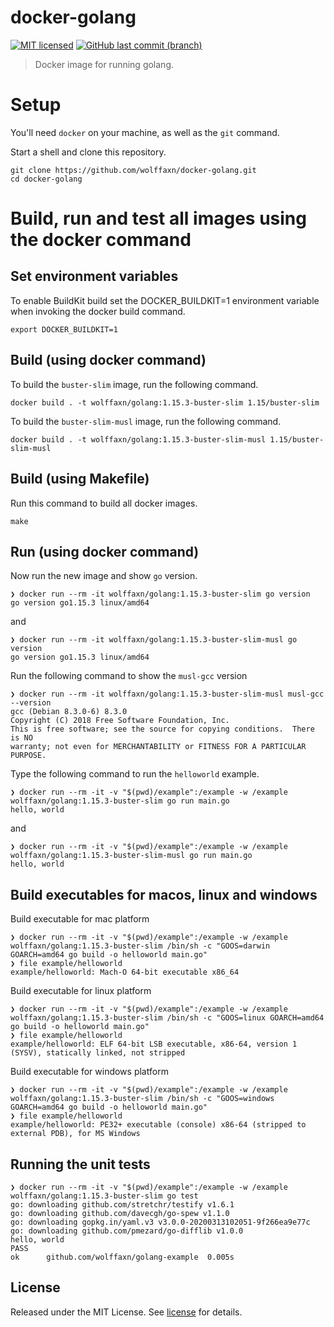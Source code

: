 # docker-golang

[![MIT licensed](https://img.shields.io/badge/license-MIT-blue.svg)](https://opensource.org/licenses/MIT)
[![GitHub last commit (branch)](https://img.shields.io/github/last-commit/wolffaxn/docker-golang/master.svg)](https://github.com/wolffaxn/docker-golang)

> Docker image for running golang.

# Setup

You'll need `docker` on your machine, as well as the `git` command.

Start a shell and clone this repository.

```
git clone https://github.com/wolffaxn/docker-golang.git
cd docker-golang
```

# Build, run and test all images using the docker command

## Set environment variables

To enable BuildKit build set the DOCKER_BUILDKIT=1 environment variable when invoking the docker build command.

```
export DOCKER_BUILDKIT=1
```

## Build (using docker command)

To build the `buster-slim` image, run the following command.

```
docker build . -t wolffaxn/golang:1.15.3-buster-slim 1.15/buster-slim
```

To build the `buster-slim-musl` image, run the following command.

```
docker build . -t wolffaxn/golang:1.15.3-buster-slim-musl 1.15/buster-slim-musl
```

## Build (using Makefile)

Run this command to build all docker images.

```
make
```

## Run (using docker command)

Now run the new image and show `go` version.

```
❯ docker run --rm -it wolffaxn/golang:1.15.3-buster-slim go version
go version go1.15.3 linux/amd64
```

and

```
❯ docker run --rm -it wolffaxn/golang:1.15.3-buster-slim-musl go version
go version go1.15.3 linux/amd64
```

Run the following command to show the `musl-gcc` version

```
❯ docker run --rm -it wolffaxn/golang:1.15.3-buster-slim-musl musl-gcc --version
gcc (Debian 8.3.0-6) 8.3.0
Copyright (C) 2018 Free Software Foundation, Inc.
This is free software; see the source for copying conditions.  There is NO
warranty; not even for MERCHANTABILITY or FITNESS FOR A PARTICULAR PURPOSE.
```

Type the following command to run the `helloworld` example.

```
❯ docker run --rm -it -v "$(pwd)/example":/example -w /example wolffaxn/golang:1.15.3-buster-slim go run main.go
hello, world
```

and

```
❯ docker run --rm -it -v "$(pwd)/example":/example -w /example wolffaxn/golang:1.15.3-buster-slim-musl go run main.go
hello, world
```

## Build executables for macos, linux and windows

Build executable for mac platform

```
❯ docker run --rm -it -v "$(pwd)/example":/example -w /example wolffaxn/golang:1.15.3-buster-slim /bin/sh -c "GOOS=darwin GOARCH=amd64 go build -o helloworld main.go"
❯ file example/helloworld
example/helloworld: Mach-O 64-bit executable x86_64
```

Build executable for linux platform

```
❯ docker run --rm -it -v "$(pwd)/example":/example -w /example wolffaxn/golang:1.15.3-buster-slim /bin/sh -c "GOOS=linux GOARCH=amd64 go build -o helloworld main.go"
❯ file example/helloworld
example/helloworld: ELF 64-bit LSB executable, x86-64, version 1 (SYSV), statically linked, not stripped
```

Build executable for windows platform

```
❯ docker run --rm -it -v "$(pwd)/example":/example -w /example wolffaxn/golang:1.15.3-buster-slim /bin/sh -c "GOOS=windows GOARCH=amd64 go build -o helloworld main.go"
❯ file example/helloworld
example/helloworld: PE32+ executable (console) x86-64 (stripped to external PDB), for MS Windows
```

## Running the unit tests

```
❯ docker run --rm -it -v "$(pwd)/example":/example -w /example wolffaxn/golang:1.15.3-buster-slim go test
go: downloading github.com/stretchr/testify v1.6.1
go: downloading github.com/davecgh/go-spew v1.1.0
go: downloading gopkg.in/yaml.v3 v3.0.0-20200313102051-9f266ea9e77c
go: downloading github.com/pmezard/go-difflib v1.0.0
hello, world
PASS
ok  	github.com/wolffaxn/golang-example	0.005s

```

## License

Released under the MIT License. See [license](LICENSE.md) for details.
